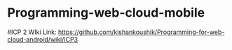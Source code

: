 # Programming-web-cloud-mobile
#ICP 2 WIki Link: https://github.com/kishankoushik/Programming-for-web-cloud-android/wiki/ICP3

